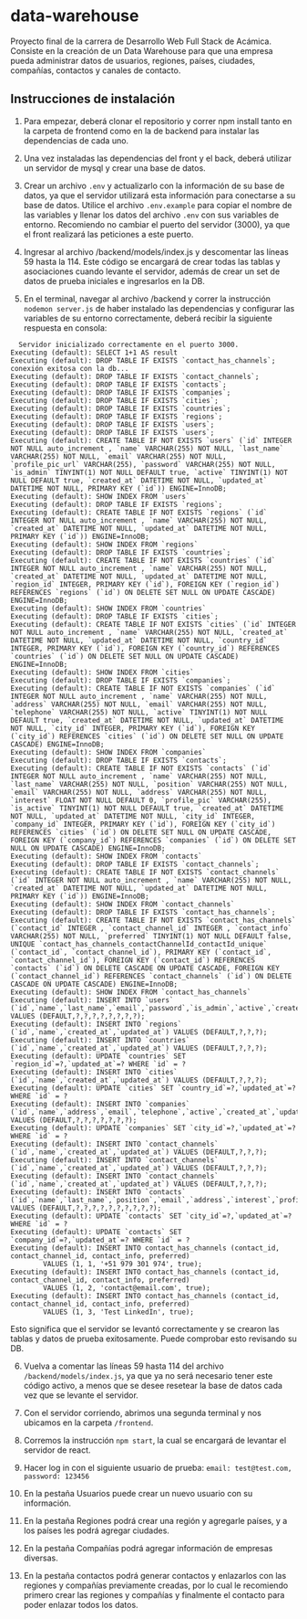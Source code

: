 # data-warehouse

Proyecto final de la carrera de Desarrollo Web Full Stack de Acámica. Consiste en la creación de un Data Warehouse para que una empresa pueda administrar datos de usuarios, regiones, países, ciudades, compañías, contactos y canales de contacto.

## Instrucciones de instalación

1. Para empezar, deberá clonar el repositorio y correr npm install tanto en la carpeta de frontend como en la de backend para instalar las dependencias de cada uno.

2. Una vez instaladas las dependencias del front y el back, deberá utilizar un servidor de mysql y crear una base de datos.

3. Crear un archivo `.env` y actualizarlo con la información de su base de datos, ya que el servidor utilizará esta información para conectarse a su base de datos. Utilice el archivo `.env.example` para copiar el nombre de las variables y llenar los datos del archivo `.env` con sus variables de entorno. Recomiendo no cambiar el puerto del servidor (3000), ya que el front realizará las peticiones a este puerto.

4. Ingresar al archivo /backend/models/index.js y descomentar las líneas 59 hasta la 114. Este código se encargará de crear todas las tablas y asociaciones cuando levante el servidor, además de crear un set de datos de prueba iniciales e ingresarlos en la DB.

5. En el terminal, navegar al archivo /backend y correr la instrucción `nodemon server.js` de haber instalado las dependencias y configurar las variables de su entorno correctamente, deberá recibir la siguiente respuesta en consola:

```
  Servidor inicializado correctamente en el puerto 3000.
Executing (default): SELECT 1+1 AS result
Executing (default): DROP TABLE IF EXISTS `contact_has_channels`;
conexión exitosa con la db...
Executing (default): DROP TABLE IF EXISTS `contact_channels`;
Executing (default): DROP TABLE IF EXISTS `contacts`;
Executing (default): DROP TABLE IF EXISTS `companies`;
Executing (default): DROP TABLE IF EXISTS `cities`;
Executing (default): DROP TABLE IF EXISTS `countries`;
Executing (default): DROP TABLE IF EXISTS `regions`;
Executing (default): DROP TABLE IF EXISTS `users`;
Executing (default): DROP TABLE IF EXISTS `users`;
Executing (default): CREATE TABLE IF NOT EXISTS `users` (`id` INTEGER NOT NULL auto_increment , `name` VARCHAR(255) NOT NULL, `last_name` VARCHAR(255) NOT NULL, `email` VARCHAR(255) NOT NULL, `profile_pic_url` VARCHAR(255), `password` VARCHAR(255) NOT NULL, `is_admin` TINYINT(1) NOT NULL DEFAULT true, `active` TINYINT(1) NOT NULL DEFAULT true, `created_at` DATETIME NOT NULL, `updated_at` DATETIME NOT NULL, PRIMARY KEY (`id`)) ENGINE=InnoDB;
Executing (default): SHOW INDEX FROM `users`
Executing (default): DROP TABLE IF EXISTS `regions`;
Executing (default): CREATE TABLE IF NOT EXISTS `regions` (`id` INTEGER NOT NULL auto_increment , `name` VARCHAR(255) NOT NULL, `created_at` DATETIME NOT NULL, `updated_at` DATETIME NOT NULL, PRIMARY KEY (`id`)) ENGINE=InnoDB;
Executing (default): SHOW INDEX FROM `regions`
Executing (default): DROP TABLE IF EXISTS `countries`;
Executing (default): CREATE TABLE IF NOT EXISTS `countries` (`id` INTEGER NOT NULL auto_increment , `name` VARCHAR(255) NOT NULL, `created_at` DATETIME NOT NULL, `updated_at` DATETIME NOT NULL, `region_id` INTEGER, PRIMARY KEY (`id`), FOREIGN KEY (`region_id`) REFERENCES `regions` (`id`) ON DELETE SET NULL ON UPDATE CASCADE) ENGINE=InnoDB;
Executing (default): SHOW INDEX FROM `countries`
Executing (default): DROP TABLE IF EXISTS `cities`;
Executing (default): CREATE TABLE IF NOT EXISTS `cities` (`id` INTEGER NOT NULL auto_increment , `name` VARCHAR(255) NOT NULL, `created_at` DATETIME NOT NULL, `updated_at` DATETIME NOT NULL, `country_id` INTEGER, PRIMARY KEY (`id`), FOREIGN KEY (`country_id`) REFERENCES `countries` (`id`) ON DELETE SET NULL ON UPDATE CASCADE) ENGINE=InnoDB;
Executing (default): SHOW INDEX FROM `cities`
Executing (default): DROP TABLE IF EXISTS `companies`;
Executing (default): CREATE TABLE IF NOT EXISTS `companies` (`id` INTEGER NOT NULL auto_increment , `name` VARCHAR(255) NOT NULL, `address` VARCHAR(255) NOT NULL, `email` VARCHAR(255) NOT NULL, `telephone` VARCHAR(255) NOT NULL, `active` TINYINT(1) NOT NULL DEFAULT true, `created_at` DATETIME NOT NULL, `updated_at` DATETIME NOT NULL, `city_id` INTEGER, PRIMARY KEY (`id`), FOREIGN KEY (`city_id`) REFERENCES `cities` (`id`) ON DELETE SET NULL ON UPDATE CASCADE) ENGINE=InnoDB;
Executing (default): SHOW INDEX FROM `companies`
Executing (default): DROP TABLE IF EXISTS `contacts`;
Executing (default): CREATE TABLE IF NOT EXISTS `contacts` (`id` INTEGER NOT NULL auto_increment , `name` VARCHAR(255) NOT NULL, `last_name` VARCHAR(255) NOT NULL, `position` VARCHAR(255) NOT NULL, `email` VARCHAR(255) NOT NULL, `address` VARCHAR(255) NOT NULL, `interest` FLOAT NOT NULL DEFAULT 0, `profile_pic` VARCHAR(255), `is_active` TINYINT(1) NOT NULL DEFAULT true, `created_at` DATETIME NOT NULL, `updated_at` DATETIME NOT NULL, `city_id` INTEGER, `company_id` INTEGER, PRIMARY KEY (`id`), FOREIGN KEY (`city_id`) REFERENCES `cities` (`id`) ON DELETE SET NULL ON UPDATE CASCADE, FOREIGN KEY (`company_id`) REFERENCES `companies` (`id`) ON DELETE SET NULL ON UPDATE CASCADE) ENGINE=InnoDB;
Executing (default): SHOW INDEX FROM `contacts`
Executing (default): DROP TABLE IF EXISTS `contact_channels`;
Executing (default): CREATE TABLE IF NOT EXISTS `contact_channels` (`id` INTEGER NOT NULL auto_increment , `name` VARCHAR(255) NOT NULL, `created_at` DATETIME NOT NULL, `updated_at` DATETIME NOT NULL, PRIMARY KEY (`id`)) ENGINE=InnoDB;
Executing (default): SHOW INDEX FROM `contact_channels`
Executing (default): DROP TABLE IF EXISTS `contact_has_channels`;
Executing (default): CREATE TABLE IF NOT EXISTS `contact_has_channels` (`contact_id` INTEGER , `contact_channel_id` INTEGER , `contact_info` VARCHAR(255) NOT NULL, `preferred` TINYINT(1) NOT NULL DEFAULT false, UNIQUE `contact_has_channels_contactChannelId_contactId_unique` (`contact_id`, `contact_channel_id`), PRIMARY KEY (`contact_id`, `contact_channel_id`), FOREIGN KEY (`contact_id`) REFERENCES `contacts` (`id`) ON DELETE CASCADE ON UPDATE CASCADE, FOREIGN KEY (`contact_channel_id`) REFERENCES `contact_channels` (`id`) ON DELETE CASCADE ON UPDATE CASCADE) ENGINE=InnoDB;
Executing (default): SHOW INDEX FROM `contact_has_channels`
Executing (default): INSERT INTO `users` (`id`,`name`,`last_name`,`email`,`password`,`is_admin`,`active`,`created_at`,`updated_at`) VALUES (DEFAULT,?,?,?,?,?,?,?,?);
Executing (default): INSERT INTO `regions` (`id`,`name`,`created_at`,`updated_at`) VALUES (DEFAULT,?,?,?);
Executing (default): INSERT INTO `countries` (`id`,`name`,`created_at`,`updated_at`) VALUES (DEFAULT,?,?,?);
Executing (default): UPDATE `countries` SET `region_id`=?,`updated_at`=? WHERE `id` = ?
Executing (default): INSERT INTO `cities` (`id`,`name`,`created_at`,`updated_at`) VALUES (DEFAULT,?,?,?);
Executing (default): UPDATE `cities` SET `country_id`=?,`updated_at`=? WHERE `id` = ?
Executing (default): INSERT INTO `companies` (`id`,`name`,`address`,`email`,`telephone`,`active`,`created_at`,`updated_at`) VALUES (DEFAULT,?,?,?,?,?,?,?);
Executing (default): UPDATE `companies` SET `city_id`=?,`updated_at`=? WHERE `id` = ?
Executing (default): INSERT INTO `contact_channels` (`id`,`name`,`created_at`,`updated_at`) VALUES (DEFAULT,?,?,?);
Executing (default): INSERT INTO `contact_channels` (`id`,`name`,`created_at`,`updated_at`) VALUES (DEFAULT,?,?,?);
Executing (default): INSERT INTO `contact_channels` (`id`,`name`,`created_at`,`updated_at`) VALUES (DEFAULT,?,?,?);
Executing (default): INSERT INTO `contacts` (`id`,`name`,`last_name`,`position`,`email`,`address`,`interest`,`profile_pic`,`is_active`,`created_at`,`updated_at`) VALUES (DEFAULT,?,?,?,?,?,?,?,?,?,?);
Executing (default): UPDATE `contacts` SET `city_id`=?,`updated_at`=? WHERE `id` = ?
Executing (default): UPDATE `contacts` SET `company_id`=?,`updated_at`=? WHERE `id` = ?
Executing (default): INSERT INTO contact_has_channels (contact_id, contact_channel_id, contact_info, preferred)
        VALUES (1, 1, '+51 979 301 974', true);
Executing (default): INSERT INTO contact_has_channels (contact_id, contact_channel_id, contact_info, preferred)
        VALUES (1, 2, 'contact@email.com', true);
Executing (default): INSERT INTO contact_has_channels (contact_id, contact_channel_id, contact_info, preferred)
        VALUES (1, 3, 'Test LinkedIn', true);
```

Esto significa que el servidor se levantó correctamente y se crearon las tablas y datos de prueba exitosamente. Puede comprobar esto revisando su DB.

6. Vuelva a comentar las líneas 59 hasta 114 del archivo `/backend/models/index.js`, ya que ya no será necesario tener este código activo, a menos que se desee resetear la base de datos cada vez que se levante el servidor.

7. Con el servidor corriendo, abrimos una segunda terminal y nos ubicamos en la carpeta `/frontend`.

8. Corremos la instrucción `npm start`, la cual se encargará de levantar el servidor de react.

9. Hacer log in con el siguiente usuario de prueba: `email: test@test.com, password: 123456`

10. En la pestaña Usuarios puede crear un nuevo usuario con su información.

11. En la pestaña Regiones podrá crear una región y agregarle países, y a los países les podrá agregar ciudades.

12. En la pestaña Compañías podrá agregar información de empresas diversas.

13. En la pestaña contactos podrá generar contactos y enlazarlos con las regiones y compañías previamente creadas, por lo cual le recomiendo primero crear las regiones y compañías y finalmente el contacto para poder enlazar todos los datos.
